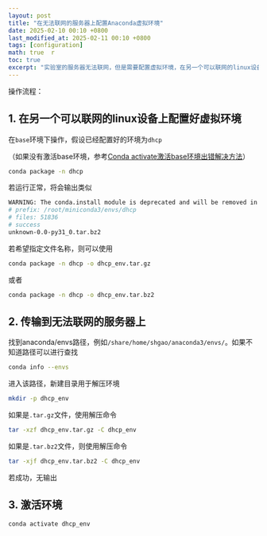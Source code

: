 ```yaml
---
layout: post  
title: "在无法联网的服务器上配置Anaconda虚拟环境"  
date: 2025-02-10 00:10 +0800  
last_modified_at: 2025-02-11 00:10 +0800  
tags: [configuration]  
math: true  r
toc: true  
excerpt: "实验室的服务器无法联网，但是需要配置虚拟环境，在另一个可以联网的linux设备上配置好虚拟环境再传输到服务器上"
---
```

操作流程：
## 1. 在另一个可以联网的linux设备上配置好虚拟环境
在`base`环境下操作，假设已经配置好的环境为`dhcp`

（如果没有激活base环境，参考[Conda activate激活base环境出错解决方法](https://sihan0229.github.io/2025/02/03/Conda-activate.html)）

```bash
conda package -n dhcp
```

若运行正常，将会输出类似

```bash
WARNING: The conda.install module is deprecated and will be removed in a future release.
# prefix: /root/miniconda3/envs/dhcp
# files: 51836
# success
unknown-0.0-py31_0.tar.bz2
```

若希望指定文件名称，则可以使用

```bash
conda package -n dhcp -o dhcp_env.tar.gz
```

或者

```bash
conda package -n dhcp -o dhcp_env.tar.bz2
```

## 2. 传输到无法联网的服务器上

找到anaconda/envs路径，例如`/share/home/shgao/anaconda3/envs/`。如果不知道路径可以进行查找

```bash
conda info --envs
```

进入该路径，新建目录用于解压环境

```bash
mkdir -p dhcp_env
```

如果是`.tar.gz`文件，使用解压命令

```bash
tar -xzf dhcp_env.tar.gz -C dhcp_env
```

如果是`.tar.bz2`文件，则使用解压命令

```bash
tar -xjf dhcp_env.tar.bz2 -C dhcp_env
```

若成功，无输出

## 3. 激活环境

```bash
conda activate dhcp_env
```
